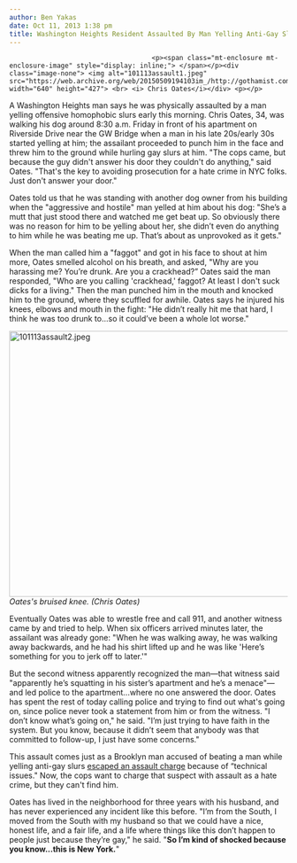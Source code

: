 ```yaml
---
author: Ben Yakas
date: Oct 11, 2013 1:38 pm
title: Washington Heights Resident Assaulted By Man Yelling Anti-Gay Slurs
---
```


	
										<p><span class="mt-enclosure mt-enclosure-image" style="display: inline;"> </span></p><div class="image-none"> <img alt="101113assault1.jpeg" src="https://web.archive.org/web/20150509194103im_/http://gothamist.com/attachments/byakas/101113assault1.jpeg" width="640" height="427"> <br> <i> Chris Oates</i></div> <p></p>

<p>A Washington Heights man says he was physically assaulted by a man yelling offensive homophobic slurs early this morning. Chris Oates, 34, was walking his dog around 8:30 a.m. Friday in front of his apartment on Riverside Drive near the GW Bridge when a man in his late 20s/early 30s started yelling at him; the assailant proceeded to punch him in the face and threw him to the ground while hurling gay slurs at him. &quot;The cops came, but because the guy didn&apos;t answer his door they couldn&apos;t do anything,&quot; said Oates. &quot;That&apos;s the key to avoiding prosecution for a hate crime in NYC folks. Just don&apos;t answer your door.&quot;</p>

<p>Oates told us that he was standing with another dog owner from his building when the &quot;aggressive and hostile&quot; man yelled at him about his dog: &quot;She&#x2019;s a mutt that just stood there and watched me get beat up. So obviously there was no reason for him to be yelling about her, she didn&#x2019;t even do anything to him while he was beating me up. That&#x2019;s about as unprovoked as it gets.&quot;</p>

<p>When the man called him a &quot;faggot&quot; and got in his face to shout at him more, Oates smelled alcohol on his breath, and asked, &quot;Why are you harassing me? You&#x2019;re drunk. Are you a crackhead?&#x201D; Oates said the man responded, &quot;Who are you calling &apos;crackhead,&apos; faggot? At least I don&apos;t suck dicks for a living.&quot; Then the man punched him in the mouth and knocked him to the ground, where they scuffled for awhile. Oates says he injured his knees, elbows and mouth in the fight: &quot;He didn&#x2019;t really hit me that hard, I think he was too drunk to...so it could&#x2019;ve been a whole lot worse.&quot;</p>

<p><span class="mt-enclosure mt-enclosure-image" style="display: inline;"> </span></p><div class="image-none"> <img alt="101113assault2.jpeg" src="https://web.archive.org/web/20150509194103im_/http://gothamist.com/attachments/byakas/101113assault2.jpeg" width="640" height="480"> <br> <i> Oates&apos;s bruised knee. (Chris Oates)</i></div> <p></p>

<p>Eventually Oates was able to wrestle free and call 911, and another witness came by and tried to help. When six officers arrived minutes later, the assailant was already gone: &quot;When he was walking away, he was walking away backwards, and he had his shirt lifted up and he was like &apos;Here&#x2019;s something for you to jerk off to later.&apos;&quot; </p>

<p>But the second witness apparently recognized the man&#x2014;that witness said &quot;apparently he&#x2019;s squatting in his sister&#x2019;s apartment and he&#x2019;s a menace&quot;&#x2014;and led police to the apartment...where no one answered the door. Oates has spent the rest of today calling police and trying to find out what&apos;s going on, since police never took a statement from him or from the witness. &quot;I don&#x2019;t know what&#x2019;s going on,&quot; he said. &quot;I&#x2019;m just trying to have faith in the system. But you know, because it didn&#x2019;t seem that anybody was that committed to follow-up, I just have some concerns.&quot;</p>

<p>This assault comes just as a Brooklyn man accused of beating a man while yelling anti-gay slurs <a href="https://web.archive.org/web/20150509194103/http://nypost.com/2013/10/10/man-in-gay-bash-escapes-assault-charge-for-now/">escaped an assault charge</a> because of &#x201C;technical issues.&quot; Now, the cops want to charge that suspect with assault as a hate crime, but they can&apos;t find him.</p>

<p>Oates has lived in the neighborhood for three years with his husband, and has never experienced any incident like this before. &quot;I&#x2019;m from the South, I moved from the South with my husband so that we could have a nice, honest life, and a fair life, and a life where things like this don&#x2019;t happen to people just because they&#x2019;re gay,&quot; he said. &quot;<strong>So I&#x2019;m kind of shocked because you know...this is New York.</strong>&quot;</p>					
										
									
				